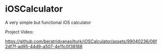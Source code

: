 # iOSCalculator

A very simple but functional iOS calculator

Project Video:

https://github.com/beratridvanasilturk/iOSCalculator/assets/99040236/06f2df7f-ad95-44d9-a507-4e11c0f38188

